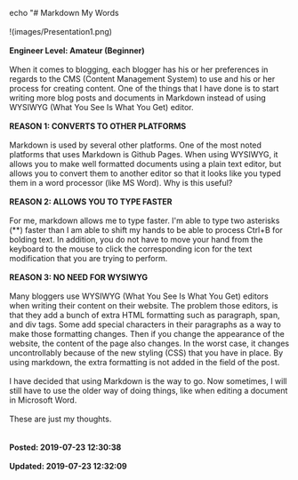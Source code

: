 echo "# Markdown My Words<br /><br />!(images/Presentation1.png)<br /><br />**Engineer Level: Amateur (Beginner)**<br /><br />When it comes to blogging, each blogger has his or her preferences in regards to the CMS (Content Management System) to use and his or her process for creating content. One of the things that I have done is to start writing more blog posts and documents in Markdown instead of using WYSIWYG (What You See Is What You Get) editor. <br /><br />**REASON 1: CONVERTS TO OTHER PLATFORMS**<br /><br />Markdown is used by several other platforms.  One of the most noted platforms that uses Markdown is Github Pages. When using WYSIWYG, it allows you to make well formatted documents using a plain text editor, but allows you to convert them to another editor so that it looks like you typed them in a word processor (like MS Word).  Why is this useful?  <br /><br />**REASON 2: ALLOWS YOU TO TYPE FASTER**<br /><br />For me, markdown allows me to type faster.  I'm able to type two asterisks (**) faster than I am able to shift my hands to be able to process Ctrl+B for bolding text. In addition, you do not have to move your hand from the keyboard to the mouse to click the corresponding icon for the text modification that you are trying to perform. <br /><br />**REASON 3: NO NEED FOR WYSIWYG**<br /><br />Many bloggers use WYSIWYG (What You See Is What You Get) editors when writing their content on their website.  The problem those editors, is that they add a bunch of extra HTML formatting such as paragraph, span, and div tags.  Some add special characters in their paragraphs as a way to make those formatting changes. Then if you change the appearance of the website, the content of the page also changes.  In the worst case, it changes uncontrollably because of the new styling (CSS) that you have in place.  By using markdown, the extra formatting is not added in the field of the post. <br /><br />I have decided that using Markdown is the way to go.  Now sometimes, I will still have to use the older way of doing things, like when editing a document in Microsoft Word. <br /><br />These are just my thoughts.<br /><br /><br />**Posted: 2019-07-23 12:30:38**<br /><br />**Updated: 2019-07-23 12:32:09**<br /><br />
